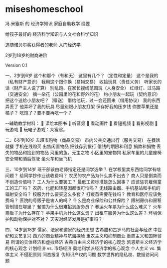 # miseshomeschool
冯.米塞斯 的 经济学知识 家庭自助教学 纲要

给孩子最好的 经济科学知识与人文社会科学知识

追随诺贝尔奖获得者的老师 入门经济学

2岁到18岁的财商进阶

Version 0.1


一、2岁到6岁
这个和那个（有和无）
这里有几个？（定性和定量）
这个是我的（私有财产意识）
我用这个跟你换（易物交易）
收拾玩具（责任义务）
听家长的话（财产主人说了算）
别乱跑、在家长视线范围玩（人身安全）
红绿灯、过马路（交通安全）
摘一朵花（公园里的花和野外的花）
约小朋友一起玩（契约意识）
把这个送给小朋友吧？（赠送）
借给他玩，过一会还回来（借用协议）
我的东西弄丢了
他弄坏了我的玩具
尽量别跟小朋友打架
保存好我的压岁钱
你要苹果还是橘子？
吃饱了？要不要再吃一个？

--辅助教学材料：
	读绘本图书
	听音频
	看动画片
	看短视频
	看影视剧
	玩游戏
	玩电子游戏：大富翁，

二、6岁到10岁
去超市购物（商品交易）
市内公共交通出行（服务交易）
在餐馆就餐
手机在线购买
出售闲置物品
把钱存到银行
借钱的期限和利息
捐款和捐物
丢失的物品和捡到的物品
河里的鱼，无主之物
小区里的宠物狗
私家车里的儿童座椅
安全带和酒后驾驶
坐火车和坐飞机

三、10岁到14岁
班干部该由老师指定还是同学选举？
在学校里卖东西给同学有啥问题？
给同学抄作业该收费吗？
农民的农产品为什么卖不出去？
商人只是倒卖而不创造价值吗？
工人为什么要罢工？
最低工资标准是怎么回事？
应该惩罚雇佣童工的工厂吗？
农药、化肥和转基因都很可怕吗？
无线路由器、手机基站和手机的辐射安全吗？
校服为什么要买这么多套？
打疫苗需要花钱吗？
教育和医疗应该免费吗？
医院的号贩子是害人的吗？
什么是商业保险和公共保险？
限制房价和房租管制错在哪里？
餐馆为什么很难招到服务员？
春运火车票为什么这么难买？
火车票贩子为什么存在？
苹果手机为什么这么贵？
出租车服务为什么这么差？
环境保护和动物保护对不对？
天灾对经济发展是好事吗？

四、14岁到18岁
儒家、法家和道家的经济思想
古希腊和古罗马的社会与经济
中世纪和文艺复兴
西方的商业精神与航海探险
重农主义和抑制商业
重商主义和国际贸易
所谓的实体经济和虚拟经济
古典自由主义经济学的核心观念
凯恩斯主义经济学的核心观念
计划经济 vs. 市场经济
奥地利学派经济学的核心观念
个人主义 vs. 集体主义
不侵犯原则
同态报复
伪知识产权的问题
数字世界的隐私权、数据访问问题
